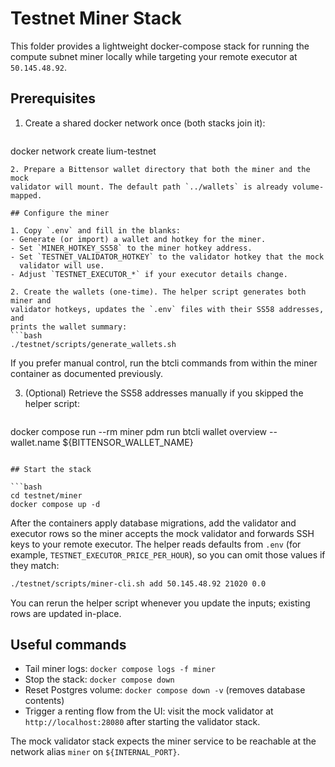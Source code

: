 # Testnet Miner Stack

This folder provides a lightweight docker-compose stack for running the compute
subnet miner locally while targeting your remote executor at `50.145.48.92`.

## Prerequisites

1. Create a shared docker network once (both stacks join it):
   ```bash
docker network create lium-testnet
   ```
2. Prepare a Bittensor wallet directory that both the miner and the mock
   validator will mount. The default path `../wallets` is already volume-mapped.

## Configure the miner

1. Copy `.env` and fill in the blanks:
   - Generate (or import) a wallet and hotkey for the miner.
   - Set `MINER_HOTKEY_SS58` to the miner hotkey address.
   - Set `TESTNET_VALIDATOR_HOTKEY` to the validator hotkey that the mock
     validator will use.
   - Adjust `TESTNET_EXECUTOR_*` if your executor details change.

2. Create the wallets (one-time). The helper script generates both miner and
   validator hotkeys, updates the `.env` files with their SS58 addresses, and
   prints the wallet summary:
   ```bash
./testnet/scripts/generate_wallets.sh
   ```
   If you prefer manual control, run the btcli commands from within the miner
   container as documented previously.

3. (Optional) Retrieve the SS58 addresses manually if you skipped the helper
   script:
   ```bash
docker compose run --rm miner pdm run btcli wallet overview --wallet.name ${BITTENSOR_WALLET_NAME}
   ```

## Start the stack

```bash
cd testnet/miner
docker compose up -d
```

After the containers apply database migrations, add the validator and executor
rows so the miner accepts the mock validator and forwards SSH keys to your
remote executor. The helper reads defaults from `.env` (for example,
`TESTNET_EXECUTOR_PRICE_PER_HOUR`), so you can omit those values if they match:

```bash
./testnet/scripts/miner-cli.sh add 50.145.48.92 21020 0.0
```

You can rerun the helper script whenever you update the inputs; existing rows
are updated in-place.

## Useful commands

- Tail miner logs: `docker compose logs -f miner`
- Stop the stack: `docker compose down`
- Reset Postgres volume: `docker compose down -v` (removes database contents)
- Trigger a renting flow from the UI: visit the mock validator at
  `http://localhost:28080` after starting the validator stack.

The mock validator stack expects the miner service to be reachable at the
network alias `miner` on `${INTERNAL_PORT}`.
